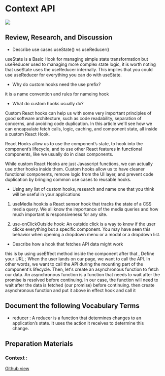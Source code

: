 # Context API

![](https://cdn.hackernoon.com/images/gp1d3vsm.jpg)

## Review, Research, and Discussion

+ Describe use cases useState() vs useReducer()

useState is a Basic Hook for managing simple state transformation but useReducer used to managing more complex state logic, it is worth noting that useState uses the useReducer internally. This implies that you could use useReducer for everything you can do with useState.
+ Why do custom hooks need the use prefix?

it is a name convention and rules for nameing hook

+ What do custom hooks usually do?

Custom React hooks can help us with some very important principles of good software architecture, such as code readability, separation of concerns, and avoiding code duplication.
In this article we'll see how we can encapsulate fetch calls, logic, caching, and component state, all inside a custom React Hook.

React Hooks allow us to use the component’s state, to hook into the component’s lifecycle, and to use other React features in functional components, like we usually do in class components.

While custom React Hooks are just Javascript functions, we can actually use other hooks inside them. Custom hooks allow us to have cleaner functional components, remove logic from the UI layer, and prevent code duplication by bringing common use cases to reusable hooks.

+ Using any list of custom hooks, research and name one that you think will be useful in your applications

1. useMedia hook:is a React sensor hook that tracks the state of a CSS media query. We all know the importance of the media queries and how much important is responsiveness for any site.

2. use-onClickOutside hook: An outside click is a way to know if the user clicks everything but a specific component. You may have seen this behavior when opening a dropdown menu or a modal or a dropdown list.

+ Describe how a hook that fetches API data might work

this is by using useEffect method inside the component after that , Define your URL ; When the user lands on our page, we want to call the API. In other words, we want to call the API during the mounting part of the component's lifecycle.
Then, let's create an asynchronous function to fetch our data. An asynchronous function is a function that needs to wait after the promise is resolved before continuing. In our case, the function will need to wait after the data is fetched (our promise) before continuing.
then create asynchronous function and put it above in effect hook and call it 

## Document the following Vocabulary Terms

* reducer : A reducer is a function that determines changes to an application’s state. It uses the action it receives to determine this change.

## Preparation Materials

### Context :





[Github view](https://github.com/sbkhaloof/growthmindsit)